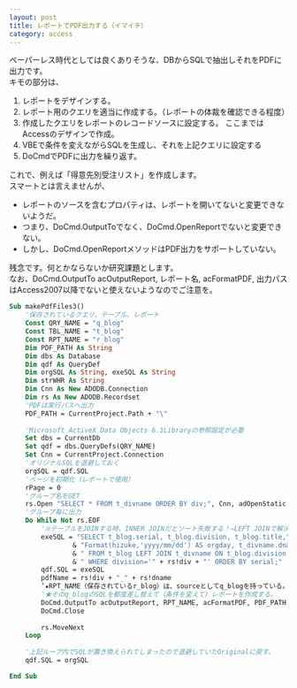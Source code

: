 ```yaml
---
layout: post
title: レポートでPDF出力する（イマイチ）
category: access
---
```

ペーパーレス時代としては良くありそうな、DBからSQLで抽出しそれをPDFに出力です。  
キモの部分は、  

1. レポートをデザインする。
1. レポート用のクエリを適当に作成する。（レポートの体裁を確認できる程度）
1. 作成したクエリをレポートのレコードソースに設定する。
	ここまではAccessのデザインで作成。
1. VBEで条件を変えながらSQLを生成し、それを上記クエリに設定する
1. DoCmdでPDFに出力を繰り返す。

これで、例えば「得意先別受注リスト」を作成します。  
スマートとは言えませんが、  

- レポートのソースを含むプロパティは、レポートを開いてないと変更できないようだ。
- つまり、DoCmd.OutputToでなく、DoCmd.OpenReportでないと変更できない。
- しかし、DoCmd.OpenReportメソッドはPDF出力をサポートしていない。

残念です。何とかならないか研究課題とします。  
なお、DoCmd.OutputTo acOutputReport, レポート名, acFormatPDF, 出力パス  
はAccess2007以降でないと使えないようなのでご注意を。  

```vb
Sub makePdfFiles3()
    '保存されているクエリ、テーブル、レポート
    Const QRY_NAME = "q_blog"
    Const TBL_NAME = "t_blog"
    Const RPT_NAME = "r_blog"
    Dim PDF_PATH As String
    Dim dbs As Database
    Dim qdf As QueryDef
    Dim orgSQL As String, exeSQL As String
    Dim strWHR As String
    Dim Cnn As New ADODB.Connection
    Dim rs As New ADODB.Recordset
    'PDFは実行パスへ出力
    PDF_PATH = CurrentProject.Path + "\"
    
    'Microsoft ActiveX Data Objects 6.1Libraryの参照設定が必要
    Set dbs = CurrentDb
    Set qdf = dbs.QueryDefs(QRY_NAME)
    Set Cnn = CurrentProject.Connection
    'オリジナルSQLを退避しておく
    orgSQL = qdf.SQL
    'ページを初期化（レポートで使用）
    rPage = 0
    'グループ名をGET
    rs.Open "SELECT * FROM t_divname ORDER BY div;", Cnn, adOpenStatic, adLockReadOnly
    'グループ毎に出力
    Do While Not rs.EOF
        '※テーブルをJOINする時、INNER JOINだとソート失敗する！⇒LEFT JOINで解決
        exeSQL = "SELECT t_blog.serial, t_blog.division, t_blog.title," _
                & "Format(hizuke,'yyyy/mm/dd') AS orgday, t_divname.dname" _
                & " FROM t_blog LEFT JOIN t_divname ON t_blog.division = t_divname.div" _
                & " WHERE division='" + rs!div + "' ORDER BY serial;"
        qdf.SQL = exeSQL
        pdfName = rs!div + "_" + rs!dname
        ’★RPT_NAME（保存されているr_blog）は、sourceとしてq_blogを持っている。
        '★そのq_blogのSQLを都度差し替えて（条件を変えて）レポートを作成する。
        DoCmd.OutputTo acOutputReport, RPT_NAME, acFormatPDF, PDF_PATH & pdfName & ".pdf"
        DoCmd.Close
         
        rs.MoveNext
    Loop
    
    '上記ループ内でSQLが置き換えられてしまったので退避していたOriginalに戻す。
    qdf.SQL = orgSQL

End Sub
```